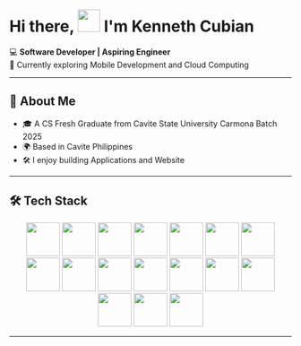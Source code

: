 # Hi there,  <img src="https://user-images.githubusercontent.com/42378118/110234147-e3259600-7f4e-11eb-95be-0c4047144dea.gif" width="40"> I'm Kenneth Cubian

💻 **Software Developer | Aspiring Engineer**  
🌱 Currently exploring Mobile Development and Cloud Computing

---

## 🚀 About Me  
- 🎓 A CS Fresh Graduate from Cavite State University Carmona Batch 2025
- 🌍 Based in Cavite Philippines 
- 🛠️ I enjoy building Applications and Website

---

## 🛠️ Tech Stack  

<p align="middle">
  <img src="https://skillicons.dev/icons?i=html" width="60" />
  <img src="https://skillicons.dev/icons?i=css" width="60" />
  <img src="https://skillicons.dev/icons?i=js" width="60" />
  <img src="https://skillicons.dev/icons?i=ts" width="60" />
  <img src="https://skillicons.dev/icons?i=tailwind" width="60" />
  <img src="https://skillicons.dev/icons?i=react" width="60" />
  <img src="https://skillicons.dev/icons?i=nodejs" width="60" />
  <img src="https://skillicons.dev/icons?i=express" width="60" />
  <img src="https://skillicons.dev/icons?i=python" width="60" />
  <img src="https://skillicons.dev/icons?i=firebase" width="60" />
  <img src="https://skillicons.dev/icons?i=supabase" width="60" />
  <img src="https://skillicons.dev/icons?i=mongodb" width="60" />
  <img src="https://skillicons.dev/icons?i=mysql" width="60" />
  <img src="https://skillicons.dev/icons?i=postgresql" width="60" />
  <img src="https://skillicons.dev/icons?i=git" width="60" />
  <img src="https://skillicons.dev/icons?i=figma" width="60" />
  <img src="https://skillicons.dev/icons?i=vercel" width="60" />
</p>

---


